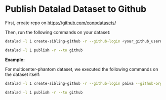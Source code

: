 # Publish Datalad Dataset to Github

First, create repo on <https://github.com/conpdatasets/>

Then, run the following commands on your dataset:

```bash
datalad -l 1 create-sibling-github -r --github-login <your_github_username> --github-organization <your_github_organization> --existing reconfigure <your_repository_name>

datalad -l 1 publish -r --to github
```

**Example:**

For multicenter-phantom dataset, we executed the following commands on the dataset itself:

```bash
datalad -l 1 create-sibling-github -r --github-login paiva --github-organization conpdatasets --existing reconfigure multicenter-phantom

datalad -l 1 publish -r --to github
```

